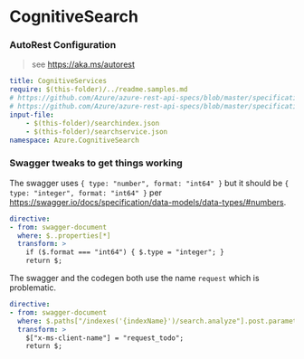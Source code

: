 # CognitiveSearch

### AutoRest Configuration
> see https://aka.ms/autorest

``` yaml
title: CognitiveServices
require: $(this-folder)/../readme.samples.md
# https://github.com/Azure/azure-rest-api-specs/blob/master/specification/search/data-plane/Microsoft.Azure.Search.Data/stable/2019-05-06/searchindex.json
# https://github.com/Azure/azure-rest-api-specs/blob/master/specification/search/data-plane/Microsoft.Azure.Search.Service/stable/2019-05-06/searchservice.json
input-file:
    - $(this-folder)/searchindex.json
    - $(this-folder)/searchservice.json
namespace: Azure.CognitiveSearch
```

### Swagger tweaks to get things working

The swagger uses `{ type: "number", format: "int64" }` but it should be `{ type: "integer", format: "int64" }` per https://swagger.io/docs/specification/data-models/data-types/#numbers.

``` yaml
directive:
- from: swagger-document
  where: $..properties[*]
  transform: >
    if ($.format === "int64") { $.type = "integer"; }
    return $;
```

The swagger and the codegen both use the name `request` which is problematic.

``` yaml
directive:
- from: swagger-document
  where: $.paths["/indexes('{indexName}')/search.analyze"].post.parameters[1]
  transform: >
    $["x-ms-client-name"] = "request_todo";
    return $;
```
